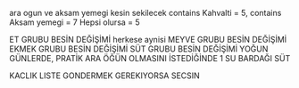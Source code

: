 ara ogun ve aksam yemegi kesin sekilecek
contains Kahvalti = 5,
contains Aksam yemegi = 7
Hepsi olursa = 5

 ET GRUBU BESİN DEĞİŞİMİ herkese aynisi
 MEYVE GRUBU BESİN DEĞİŞİMİ
 EKMEK GRUBU BESİN DEĞİŞİMİ
 SÜT GRUBU BESİN DEĞİŞİMİ
YOĞUN GÜNLERDE, PRATİK ARA ÖĞÜN OLMASINI İSTEDİĞİNDE 1 SU BARDAĞI SÜT



KACLIK LISTE GONDERMEK GEREKIYORSA SECSIN